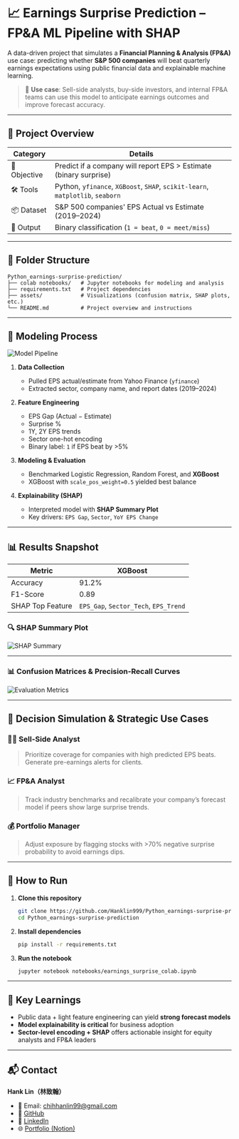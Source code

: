 # 📈 Earnings Surprise Prediction – FP&A ML Pipeline with SHAP

A data-driven project that simulates a **Financial Planning & Analysis (FP&A)** use case: predicting whether **S&P 500 companies** will beat quarterly earnings expectations using public financial data and explainable machine learning.

> 🧠 **Use case**: Sell-side analysts, buy-side investors, and internal FP&A teams can use this model to anticipate earnings outcomes and improve forecast accuracy.

---

## 🧭 Project Overview

| Category | Details |
|----------|---------|
| 🎯 Objective | Predict if a company will report EPS > Estimate (binary surprise) |
| 🛠 Tools | Python, `yfinance`, `XGBoost`, `SHAP`, `scikit-learn`, `matplotlib`, `seaborn` |
| 📦 Dataset | S&P 500 companies' EPS Actual vs Estimate (2019–2024) |
| 📍 Output | Binary classification (`1 = beat`, `0 = meet/miss`) |

---

## 📂 Folder Structure
```
Python_earnings-surprise-prediction/
├── colab notebooks/   # Jupyter notebooks for modeling and analysis
├── requirements.txt   # Project dependencies
├── assets/            # Visualizations (confusion matrix, SHAP plots, etc.)
└── README.md          # Project overview and instructions 
```
---

## 🧮 Modeling Process

![Model Pipeline](assets/model_pipeline_diagram.png)

1. **Data Collection**
   - Pulled EPS actual/estimate from Yahoo Finance (`yfinance`)
   - Extracted sector, company name, and report dates (2019–2024)

2. **Feature Engineering**
   - EPS Gap (Actual − Estimate)
   - Surprise %
   - 1Y, 2Y EPS trends
   - Sector one-hot encoding
   - Binary label: `1` if EPS beat by >5%

3. **Modeling & Evaluation**
   - Benchmarked Logistic Regression, Random Forest, and **XGBoost**
   - XGBoost with `scale_pos_weight=0.5` yielded best balance

4. **Explainability (SHAP)**
   - Interpreted model with **SHAP Summary Plot**
   - Key drivers: `EPS Gap`, `Sector`, `YoY EPS Change`

---

## 📊 Results Snapshot

| Metric | XGBoost |
|--------|---------|
| Accuracy | 91.2% |
| F1-Score | 0.89 |
| SHAP Top Feature | `EPS_Gap`, `Sector_Tech`, `EPS_Trend` |

### 🔍 SHAP Summary Plot

![SHAP Summary](assets/shap_sector_plot.png)

---

### 📊 Confusion Matrices & Precision-Recall Curves

![Evaluation Metrics](assets/confusion_matrix.png)

---

## 🎯 Decision Simulation & Strategic Use Cases

### 👩‍💼 Sell-Side Analyst
> Prioritize coverage for companies with high predicted EPS beats. Generate pre-earnings alerts for clients.

### 📈 FP&A Analyst
> Track industry benchmarks and recalibrate your company’s forecast model if peers show large surprise trends.

### 💰 Portfolio Manager
> Adjust exposure by flagging stocks with >70% negative surprise probability to avoid earnings dips.

---

## 🚀 How to Run

1. **Clone this repository**
   ```bash
   git clone https://github.com/Hanklin999/Python_earnings-surprise-prediction.git
   cd Python_earnings-surprise-prediction

2. **Install dependencies**
   ```bash
   pip install -r requirements.txt

3. **Run the notebook**
   ```bash
   jupyter notebook notebooks/earnings_surprise_colab.ipynb

---

## 🧠 Key Learnings

- Public data + light feature engineering can yield **strong forecast models**
- **Model explainability is critical** for business adoption
- **Sector-level encoding + SHAP** offers actionable insight for equity analysts and FP&A leaders

---

## 📬 Contact

**Hank Lin（林致翰）**

- 📧 Email: [chihhanlin99@gmail.com](mailto:chihhanlin99@gmail.com)  
- 🔗 [GitHub](https://github.com/Hanklin999)  
- 🔗 [LinkedIn](https://www.linkedin.com/in/hank-lin-a05189181/)  
- 🌐 [Portfolio (Notion)]([https://your-notion-link](https://four-elbow-906.notion.site/Personal-Project-Python-Earnings-Forecast-ML-208d839e9e7e8019aeb9e705ac9e0cc8?pvs=74)) 

